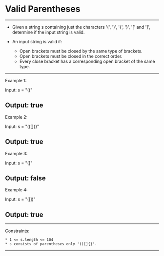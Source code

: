 # Valid Parentheses

---

* Given a string s containing just the characters '(', ')', '{', '}', '[' and ']', determine if the input string is valid.

* An input string is valid if:

    * Open brackets must be closed by the same type of brackets.
    * Open brackets must be closed in the correct order.
    * Every close bracket has a corresponding open bracket of the same type.

 
---

Example 1:

Input: s = "()"

Output: true
---

Example 2:

Input: s = "()[]{}"

Output: true
---

Example 3:

Input: s = "(]"

Output: false
---

Example 4:

Input: s = "([])"

Output: true
---

 
---
Constraints:

    * 1 <= s.length <= 104
    * s consists of parentheses only '()[]{}'.

---
